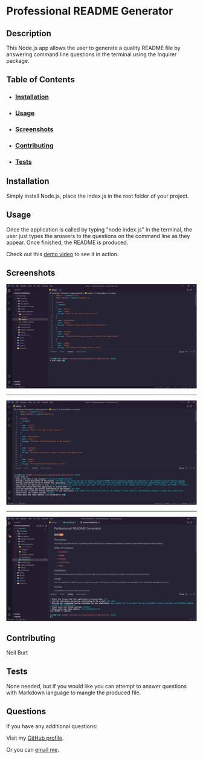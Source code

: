 # Professional README Generator  

## Description  

This Node.js app allows the user to generate a quality README file by answering command line questions in the terminal using the Inquirer package.  

## Table of Contents
- ### [Installation](#installation)
- ### [Usage](#usage)
- ### [Screenshots](#screenshots)
- ### [Contributing](#contributing)
- ### [Tests](#tests)
  

## Installation  

Simply install Node.js, place the index.js in the root folder of your project. 

## Usage  

Once the application is called by typing "node index.js" in the terminal, the user just types the answers to the questions on the command line as they appear. Once finished, the README is produced.  

Check out this [demo video](https://drive.google.com/file/d/1ywWZ3ABokFlOLtnPXkb0o5XgUIBq1CWq/view) to see it in action.

## Screenshots
![Screenshot of README Generator being used in VS Code](./images/screenshot.jpg)  

---  

![Screenshot of README Generator being used in VS Code further along](./images/screenshot2.jpg)  

---  

![Screenshot of README Generator finished in VS Code](./images/screenshot3.jpg)  

## Contributing  

Neil Burt  

## Tests  

None needed, but if you would like you can attempt to answer questions with Markdown language to mangle the produced file.  

## Questions  

If you have any additional questions:  

Visit my [GitHub profile](https://github.com/neilburt).  

Or you can [email me](mailto:neil.burt@comcast.net).